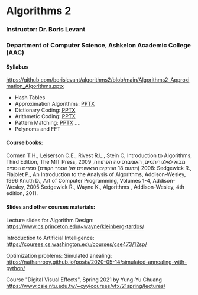 # Algorithms 2
### Instructor: Dr. Boris Levant
### Department of Computer Science, Ashkelon Academic College (AAC)

#### Syllabus
https://github.com/borislevant/algorithms2/blob/main/Algorithms2_Approximation_Algorithms.pptx
* Hash Tables
* Approximation Algorithms: [PPTX](Algorithms2_Approximation_Algorithms.pptx)
* Dictionary Coding: [PPTX](Algorithms2_Dictionary_Coding.pptx)
* Arithmetic Coding: [PPTX](Algorithms2_Arithmetic_Coding.pptx)
* Pattern Matching: [PPTX](Algorithms2_Pattern_Matching.pptx)
....
* Polynoms and FFT

#### Course books:
Cormen T.H., Leiserson C.E., Rivest R.L., Stein C, Introduction to Algorithms, Third Edition, The MIT Press, 2009
מבוא לאלגוריתמים, האוניברסיטה הפתוחה, 2008 (תרגום 18 הפרקים הראשונים של הספר הקודם)
ספרים נוספים: 
Sedgewick R., Flajolet P., An Introduction to the Analysis of Algorithms, Addison-Wesley, 1996
Knuth D., Art of Computer Programming, Volumes 1-4, Addison-Wesley,  2005
Sedgewick R., Wayne K.,  Algorithms , Addison-Wesley, 4th edition, 2011.

#### Slides and other courses materials:

Lecture slides for Algorithm Design: https://www.cs.princeton.edu/~wayne/kleinberg-tardos/

Introduction to Artificial Intelligence: https://courses.cs.washington.edu/courses/cse473/12sp/

Optimization problems:
Simulated anealing: https://nathanrooy.github.io/posts/2020-05-14/simulated-annealing-with-python/

Course "Digital Visual Effects", Spring 2021 by Yung-Yu Chuang 
https://www.csie.ntu.edu.tw/~cyy/courses/vfx/21spring/lectures/
